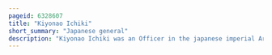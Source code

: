 ```yaml
---
pageid: 6328607
title: "Kiyonao Ichiki"
short_summary: "Japanese general"
description: "Kiyonao Ichiki was an Officer in the japanese imperial Army during World War two. Ichiki commanded the 28th Infantry Regiment ichiki Detachment during the Battle of Tenaru. The Regiment was disastrously defeated by the 1st Marine Regiment and of the 917 Soldiers in Ichiki's 1st Echelon only 128 survived. Ichiki was either killed during the last Stages of the Battle or carried out a ritual Suicide shortly after."
---
```

